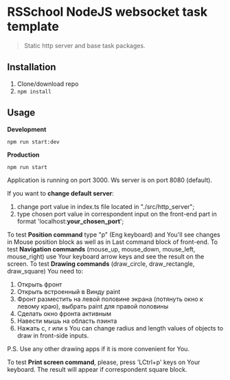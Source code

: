 # RSSchool NodeJS websocket task template
> Static http server and base task packages.

## Installation
1. Clone/download repo
2. `npm install`

## Usage
**Development**

`npm run start:dev`

**Production**

`npm run start`

Application is running on port 3000. Ws server is on port 8080 (default). 

If you want to **change default server**:
1) change port value in index.ts file located in "./src/http_server";
2) type chosen port value in correspondent input on the front-end part in format 'localhost:__your_chosen_port__';


To test **Position command** type "p" (Eng keyboard) and You'll see changes in Mouse position block as well as in Last command block of front-end.
To test **Navigation commands** (mouse_up, mouse_down, mouse_left, mouse_right) use Your keyboard arrow keys and see the result on the screen.
To test **Drawing commands** (draw_circle, draw_rectangle, draw_square) You need to:
  1. Открыть фронт
  2. Открыть встроенный в Винду paint
  3. Фронт разместить на левой половине экрана (потянуть окно к левому краю), выбрать paint для правой половины
  4. Сделать окно фронта активным
  5. Навести мышь на область пэинта
  6. Нажать c, r или s
You can change radius and length values of objects to draw in front-side inputs. 

P.S. Use any other drawing apps if it is more convenient for You.

To test **Print screen command**, please, press 'LCtrl+p' keys on Your keyboard. The result will appear if correspondent square block. 
